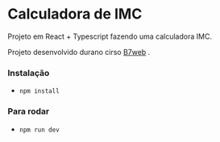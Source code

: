 # Calculadora de IMC

Projeto em React + Typescript
fazendo uma calculadora IMC.

Projeto desenvolvido durano cirso [B7web](https://b7web.com.br)
.

### Instalação
- `npm install`

### Para rodar
- `npm run dev`